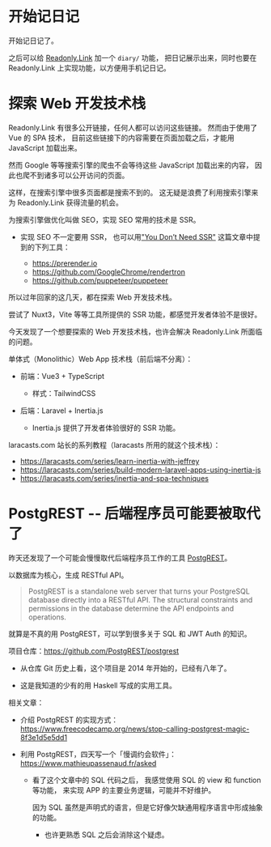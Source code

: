 # 开始记日记

开始记日记了。

之后可以给 [Readonly.Link](https://readonly.link/) 加一个 `diary/` 功能，
把日记展示出来，同时也要在 Readonly.Link 上实现功能，以方便用手机记日记。

# 探索 Web 开发技术栈

Readonly.Link 有很多公开链接，任何人都可以访问这些链接。
然而由于使用了 Vue 的 SPA 技术，
目前这些链接下的内容需要在页面加载之后，才能用 JavaScript 加载出来。

然而 Google 等等搜索引擎的爬虫不会等待这些 JavaScript 加载出来的内容，
因此也爬不到诸多可以公开访问的页面。

这样，在搜索引擎中很多页面都是搜索不到的。
这无疑是浪费了利用搜索引擎来为 Readonly.Link 获得流量的机会。

为搜索引擎做优化叫做 SEO，实现 SEO 常用的技术是 SSR。

- 实现 SEO 不一定要用 SSR，
  也可以用["You Don’t Need SSR"](https://matthieujabbour.medium.com/you-dont-need-ssr-6c138fa74c58)
  这篇文章中提到的下列工具：

  - https://prerender.io
  - https://github.com/GoogleChrome/rendertron
  - https://github.com/puppeteer/puppeteer

所以过年回家的这几天，都在探索 Web 开发技术栈。

尝试了 Nuxt3，Vite 等等工具所提供的 SSR 功能，都感觉开发者体验不是很好。

今天发现了一个想要探索的 Web 开发技术栈，也许会解决 Readonly.Link 所面临的问题。

单体式（Monolithic）Web App 技术栈（前后端不分离）：

- 前端：Vue3 + TypeScript

  - 样式：TailwindCSS

- 后端：Laravel + Inertia.js

  - Inertia.js 提供了开发者体验很好的 SSR 功能。

laracasts.com 站长的系列教程（laracasts 所用的就这个技术栈）：

- https://laracasts.com/series/learn-inertia-with-jeffrey
- https://laracasts.com/series/build-modern-laravel-apps-using-inertia-js
- https://laracasts.com/series/inertia-and-spa-techniques

# PostgREST -- 后端程序员可能要被取代了

昨天还发现了一个可能会慢慢取代后端程序员工作的工具 [PostgREST](https://postgrest.org/en/stable/index.html)。

以数据库为核心，生成 RESTful API。

> PostgREST is a standalone web server that turns your PostgreSQL
> database directly into a RESTful API. The structural constraints and
> permissions in the database determine the API endpoints and
> operations.

就算是不真的用 PostgREST，可以学到很多关于 SQL 和 JWT Auth 的知识。

项目仓库：https://github.com/PostgREST/postgrest

- 从仓库 Git 历史上看，这个项目是 2014 年开始的，已经有八年了。

- 这是我知道的少有的用 Haskell 写成的实用工具。

相关文章：

- 介绍 PostgREST 的实现方式：https://www.freecodecamp.org/news/stop-calling-postgrest-magic-8f3e1d5e5dd1

- 利用 PostgREST，四天写一个「慢调约会软件」：https://www.mathieupassenaud.fr/asked

  - 看了这个文章中的 SQL 代码之后，
    我感觉使用 SQL 的 view 和 function 等功能，
    来实现 APP 的主要业务逻辑，可能并不好维护。

    因为 SQL 虽然是声明式的语言，但是它好像欠缺通用程序语言中形成抽象的功能。

    - 也许更熟悉 SQL 之后会消除这个疑虑。
